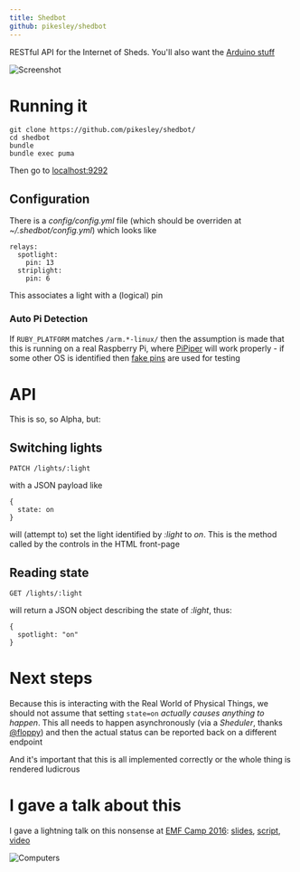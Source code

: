 ```yaml
---
title: Shedbot
github: pikesley/shedbot
---
```

RESTful API for the Internet of Sheds. You'll also want the [Arduino stuff](https://github.com/pikesley/relay-puller)

![Screenshot](http://i.imgur.com/UF0jOr5.png)

# Running it

    git clone https://github.com/pikesley/shedbot/
    cd shedbot
    bundle
    bundle exec puma

Then go to [localhost:9292](http://localhost:9292)

## Configuration

There is a _config/config.yml_ file (which should be overriden at _~/.shedbot/config.yml_) which looks like

    relays:
      spotlight:
        pin: 13
      striplight:
        pin: 6

This associates a light with a (logical) pin

### Auto Pi Detection

If `RUBY_PLATFORM` matches `/arm.*-linux/` then the assumption is made that this is running on a real Raspberry Pi, where [PiPiper](https://github.com/jwhitehorn/pi_piper) will work properly - if some other OS is identified then [fake pins](https://github.com/pikesley/shedbot/blob/96b6add4c5bf6dab20293243d32b64fdfab8337f/lib/shedbot/relay.rb#L43-L55) are used for testing

# API

This is so, so Alpha, but:

## Switching lights

    PATCH /lights/:light

with a JSON payload like

    {
      state: on
    }

will (attempt to) set the light identified by _:light_ to _on_. This is the method called by the controls in the HTML front-page

## Reading state

    GET /lights/:light

will return a JSON object describing the state of _:light_, thus:

    {
      spotlight: "on"
    }

# Next steps

Because this is interacting with the Real World of Physical Things, we should not assume that setting `state=on` _actually causes anything to happen_. This all needs to happen asynchronously (via a _Sheduler_, thanks [@floppy](https://github.com/floppy)) and then the actual status can be reported back on a different endpoint

And it's important that this is all implemented correctly or the whole thing is rendered ludicrous

# I gave a talk about this

I gave a lightning talk on this nonsense at [EMF Camp 2016](https://www.emfcamp.org/): [slides](http://www.pikesley.org/shedbot/slides), [script](https://github.com/pikesley/shedbot/blob/gh-pages/words.md),
[video](https://www.youtube.com/watch?v=Dyg5tzi-H4s&feature=youtu.be&t=34m42s)

![Computers](http://i.imgur.com/HxKmjss.jpg)		

